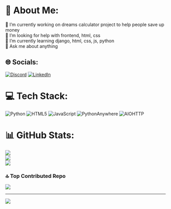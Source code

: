 # 💫 About Me:
🔭 I’m currently working on dreams calculator project to help people save up money<br>🤝 I’m looking for help with frontend, html, css<br>🌱 I’m currently learning django, html, css, js, python<br>💬 Ask me about anything


## 🌐 Socials:
[![Discord](https://img.shields.io/badge/Discord-%237289DA.svg?logo=discord&logoColor=white)]([https://discord.gg/kripl](discordapp.com/users/343043969296498688)) [![LinkedIn](https://img.shields.io/badge/LinkedIn-%230077B5.svg?logo=linkedin&logoColor=white)](https://linkedin.com/in/roman-kolchin) 

# 💻 Tech Stack:
![Python](https://img.shields.io/badge/python-3670A0?style=for-the-badge&logo=python&logoColor=ffdd54) ![HTML5](https://img.shields.io/badge/html5-%23E34F26.svg?style=for-the-badge&logo=html5&logoColor=white) ![JavaScript](https://img.shields.io/badge/javascript-%23323330.svg?style=for-the-badge&logo=javascript&logoColor=%23F7DF1E) ![PythonAnywhere](https://img.shields.io/badge/pythonanywhere-%232F9FD7.svg?style=for-the-badge&logo=pythonanywhere&logoColor=151515) ![AIOHTTP](https://img.shields.io/badge/iohttp-%232C5bb4.svg?style=for-the-badge&logo=aiohttp&logoColor=white)
# 📊 GitHub Stats:
![](https://github-readme-stats.vercel.app/api?username=kripl23&theme=radical&hide_border=false&include_all_commits=true&count_private=true)<br/>
![](https://github-readme-streak-stats.herokuapp.com/?user=kripl23&theme=radical&hide_border=false)<br/>
![](https://github-readme-stats.vercel.app/api/top-langs/?username=kripl23&theme=radical&hide_border=false&include_all_commits=true&count_private=true&layout=compact)

### 🔝 Top Contributed Repo
![](https://github-contributor-stats.vercel.app/api?username=kripl23&limit=5&theme=dark&combine_all_yearly_contributions=true)

---
[![](https://visitcount.itsvg.in/api?id=kripl23&icon=1&color=11)](https://visitcount.itsvg.in)

<!-- Proudly created with GPRM ( https://gprm.itsvg.in ) -->
